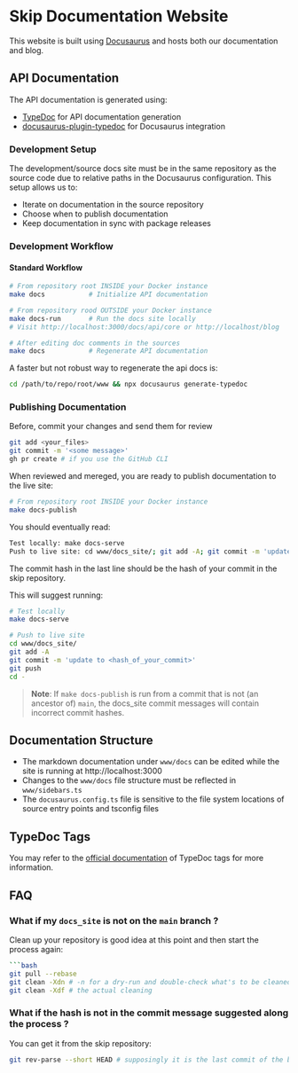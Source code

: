 # Skip Documentation Website

This website is built using [Docusaurus](https://docusaurus.io/) and hosts both our documentation and blog.

## API Documentation

The API documentation is generated using:
- [TypeDoc](https://typedoc.org/index.html) for API documentation generation
- [docusaurus-plugin-typedoc](https://typedoc-plugin-markdown.org/plugins/docusaurus) for Docusaurus integration

### Development Setup

The development/source docs site must be in the same repository as the source code due to relative paths in the Docusaurus configuration. This setup allows us to:
- Iterate on documentation in the source repository
- Choose when to publish documentation
- Keep documentation in sync with package releases

### Development Workflow

#### Standard Workflow
```bash
# From repository root INSIDE your Docker instance
make docs           # Initialize API documentation
```

```bash
# From repository rood OUTSIDE your Docker instance
make docs-run       # Run the docs site locally
# Visit http://localhost:3000/docs/api/core or http://localhost/blog

# After editing doc comments in the sources
make docs           # Regenerate API documentation
```

A faster but not robust way to regenerate the api docs is:
```bash
cd /path/to/repo/root/www && npx docusaurus generate-typedoc
```

### Publishing Documentation

Before, commit your changes and send them for review
```bash
git add <your_files>
git commit -m '<some message>'
gh pr create # if you use the GitHub CLI
```

When reviewed and mereged, you are ready to publish documentation to the live site:
```bash
# From repository root INSIDE your Docker instance
make docs-publish
```

You should eventually read: 
```bash
Test locally: make docs-serve
Push to live site: cd www/docs_site/; git add -A; git commit -m 'update to <commit>'; git push; cd -
```

The commit hash in the last line should be the hash of your commit in the skip repository. 

This will suggest running:
```bash
# Test locally
make docs-serve

# Push to live site
cd www/docs_site/
git add -A
git commit -m 'update to <hash_of_your_commit>'
git push
cd -
```

> **Note**: If `make docs-publish` is run from a commit that is not (an ancestor of) `main`, the docs_site commit messages will contain incorrect commit hashes.

## Documentation Structure

- The markdown documentation under `www/docs` can be edited while the site is running at http://localhost:3000
- Changes to the `www/docs` file structure must be reflected in `www/sidebars.ts`
- The `docusaurus.config.ts` file is sensitive to the file system locations of source entry points and tsconfig files

## TypeDoc Tags

You may refer to the [official documentation](https://typedoc.org/guides/tags/) of TypeDoc tags for more information.


## FAQ

### What if my `docs_site` is not on the `main` branch ?
Clean up your repository is good idea at this point and then start the process again:
```bash
```bash
git pull --rebase
git clean -Xdn # -n for a dry-run and double-check what's to be cleaned out
git clean -Xdf # the actual cleaning
```

### What if the hash is not in the commit message suggested along the process ? 
You can get it from the skip repository: 
```bash
git rev-parse --short HEAD # supposingly it is the last commit of the branch
```
